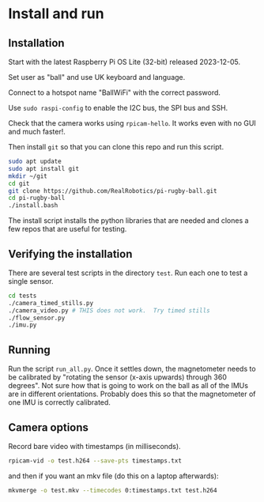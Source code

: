 # Install and run

## Installation

Start with the latest Raspberry Pi OS Lite (32-bit) released 2023-12-05.

Set user as "ball" and use UK keyboard and language.

Connect to a hotspot name "BallWiFi" with the correct password.

Use `sudo raspi-config` to enable the I2C bus, the SPI bus and SSH.

Check that the camera works using `rpicam-hello`.  It works even with no GUI and much faster!.

Then install `git` so that you can clone this repo and run this script.

```bash
sudo apt update
sudo apt install git
mkdir ~/git
cd git
git clone https://github.com/RealRobotics/pi-rugby-ball.git
cd pi-rugby-ball
./install.bash
```

The install script installs the python libraries that are needed and clones a few repos that are useful for testing.

## Verifying the installation

There are several test scripts in the directory `test`.  Run each one to test a single sensor.

```bash
cd tests
./camera_timed_stills.py
./camera_video.py # THIS does not work.  Try timed stills
./flow_sensor.py
./imu.py
```

## Running

Run the script `run_all.py`.  Once it settles down, the magnetometer needs to be calibrated by "rotating the sensor (x-axis upwards) through 360 degrees".  Not sure how that is going to work on the ball as all of the IMUs are in different orientations.  Probably does this so that the magnetometer of one IMU is correctly calibrated.

## Camera options

Record bare video with timestamps (in milliseconds).

```bash
rpicam-vid -o test.h264 --save-pts timestamps.txt
```

and then if you want an mkv file (do this on a laptop afterwards):

```bash
mkvmerge -o test.mkv --timecodes 0:timestamps.txt test.h264
```

